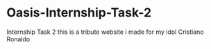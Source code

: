 # Oasis-Internship-Task-2
Internship Task 2
this is a tribute website i made for my idol Cristiano Ronaldo
